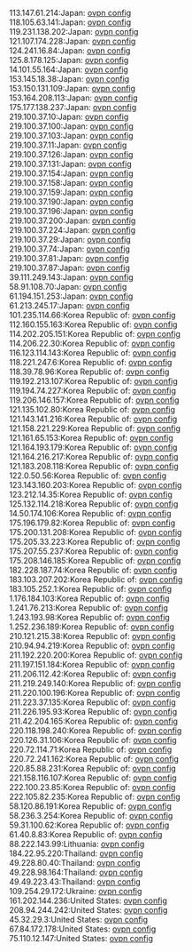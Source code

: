 113.147.61.214:Japan: [ovpn config](vpn/113_147_61_214.ovpn)  
118.105.63.141:Japan: [ovpn config](vpn/118_105_63_141.ovpn)  
119.231.138.202:Japan: [ovpn config](vpn/119_231_138_202.ovpn)  
121.107.174.228:Japan: [ovpn config](vpn/121_107_174_228.ovpn)  
124.241.16.84:Japan: [ovpn config](vpn/124_241_16_84.ovpn)  
125.8.178.125:Japan: [ovpn config](vpn/125_8_178_125.ovpn)  
14.101.55.164:Japan: [ovpn config](vpn/14_101_55_164.ovpn)  
153.145.18.38:Japan: [ovpn config](vpn/153_145_18_38.ovpn)  
153.150.131.109:Japan: [ovpn config](vpn/153_150_131_109.ovpn)  
153.164.208.113:Japan: [ovpn config](vpn/153_164_208_113.ovpn)  
175.177.138.237:Japan: [ovpn config](vpn/175_177_138_237.ovpn)  
219.100.37.10:Japan: [ovpn config](vpn/219_100_37_10.ovpn)  
219.100.37.100:Japan: [ovpn config](vpn/219_100_37_100.ovpn)  
219.100.37.103:Japan: [ovpn config](vpn/219_100_37_103.ovpn)  
219.100.37.11:Japan: [ovpn config](vpn/219_100_37_11.ovpn)  
219.100.37.126:Japan: [ovpn config](vpn/219_100_37_126.ovpn)  
219.100.37.131:Japan: [ovpn config](vpn/219_100_37_131.ovpn)  
219.100.37.154:Japan: [ovpn config](vpn/219_100_37_154.ovpn)  
219.100.37.158:Japan: [ovpn config](vpn/219_100_37_158.ovpn)  
219.100.37.159:Japan: [ovpn config](vpn/219_100_37_159.ovpn)  
219.100.37.190:Japan: [ovpn config](vpn/219_100_37_190.ovpn)  
219.100.37.196:Japan: [ovpn config](vpn/219_100_37_196.ovpn)  
219.100.37.200:Japan: [ovpn config](vpn/219_100_37_200.ovpn)  
219.100.37.224:Japan: [ovpn config](vpn/219_100_37_224.ovpn)  
219.100.37.29:Japan: [ovpn config](vpn/219_100_37_29.ovpn)  
219.100.37.74:Japan: [ovpn config](vpn/219_100_37_74.ovpn)  
219.100.37.81:Japan: [ovpn config](vpn/219_100_37_81.ovpn)  
219.100.37.87:Japan: [ovpn config](vpn/219_100_37_87.ovpn)  
39.111.249.143:Japan: [ovpn config](vpn/39_111_249_143.ovpn)  
58.91.108.70:Japan: [ovpn config](vpn/58_91_108_70.ovpn)  
61.194.151.253:Japan: [ovpn config](vpn/61_194_151_253.ovpn)  
61.213.245.17:Japan: [ovpn config](vpn/61_213_245_17.ovpn)  
101.235.114.66:Korea Republic of: [ovpn config](vpn/101_235_114_66.ovpn)  
112.160.155.163:Korea Republic of: [ovpn config](vpn/112_160_155_163.ovpn)  
114.202.205.151:Korea Republic of: [ovpn config](vpn/114_202_205_151.ovpn)  
114.206.22.30:Korea Republic of: [ovpn config](vpn/114_206_22_30.ovpn)  
116.123.114.143:Korea Republic of: [ovpn config](vpn/116_123_114_143.ovpn)  
118.221.247.6:Korea Republic of: [ovpn config](vpn/118_221_247_6.ovpn)  
118.39.78.96:Korea Republic of: [ovpn config](vpn/118_39_78_96.ovpn)  
119.192.213.107:Korea Republic of: [ovpn config](vpn/119_192_213_107.ovpn)  
119.194.74.227:Korea Republic of: [ovpn config](vpn/119_194_74_227.ovpn)  
119.206.146.157:Korea Republic of: [ovpn config](vpn/119_206_146_157.ovpn)  
121.135.102.80:Korea Republic of: [ovpn config](vpn/121_135_102_80.ovpn)  
121.143.141.216:Korea Republic of: [ovpn config](vpn/121_143_141_216.ovpn)  
121.158.221.229:Korea Republic of: [ovpn config](vpn/121_158_221_229.ovpn)  
121.161.65.153:Korea Republic of: [ovpn config](vpn/121_161_65_153.ovpn)  
121.164.193.179:Korea Republic of: [ovpn config](vpn/121_164_193_179.ovpn)  
121.164.216.217:Korea Republic of: [ovpn config](vpn/121_164_216_217.ovpn)  
121.183.208.118:Korea Republic of: [ovpn config](vpn/121_183_208_118.ovpn)  
122.0.50.56:Korea Republic of: [ovpn config](vpn/122_0_50_56.ovpn)  
123.143.160.203:Korea Republic of: [ovpn config](vpn/123_143_160_203.ovpn)  
123.212.14.35:Korea Republic of: [ovpn config](vpn/123_212_14_35.ovpn)  
125.132.114.218:Korea Republic of: [ovpn config](vpn/125_132_114_218.ovpn)  
14.50.174.106:Korea Republic of: [ovpn config](vpn/14_50_174_106.ovpn)  
175.196.179.82:Korea Republic of: [ovpn config](vpn/175_196_179_82.ovpn)  
175.200.131.208:Korea Republic of: [ovpn config](vpn/175_200_131_208.ovpn)  
175.205.33.223:Korea Republic of: [ovpn config](vpn/175_205_33_223.ovpn)  
175.207.55.237:Korea Republic of: [ovpn config](vpn/175_207_55_237.ovpn)  
175.208.146.185:Korea Republic of: [ovpn config](vpn/175_208_146_185.ovpn)  
182.228.187.74:Korea Republic of: [ovpn config](vpn/182_228_187_74.ovpn)  
183.103.207.202:Korea Republic of: [ovpn config](vpn/183_103_207_202.ovpn)  
183.105.252.1:Korea Republic of: [ovpn config](vpn/183_105_252_1.ovpn)  
1.176.184.103:Korea Republic of: [ovpn config](vpn/1_176_184_103.ovpn)  
1.241.76.213:Korea Republic of: [ovpn config](vpn/1_241_76_213.ovpn)  
1.243.193.98:Korea Republic of: [ovpn config](vpn/1_243_193_98.ovpn)  
1.252.236.189:Korea Republic of: [ovpn config](vpn/1_252_236_189.ovpn)  
210.121.215.38:Korea Republic of: [ovpn config](vpn/210_121_215_38.ovpn)  
210.94.94.219:Korea Republic of: [ovpn config](vpn/210_94_94_219.ovpn)  
211.192.220.200:Korea Republic of: [ovpn config](vpn/211_192_220_200.ovpn)  
211.197.151.184:Korea Republic of: [ovpn config](vpn/211_197_151_184.ovpn)  
211.206.112.42:Korea Republic of: [ovpn config](vpn/211_206_112_42.ovpn)  
211.219.249.140:Korea Republic of: [ovpn config](vpn/211_219_249_140.ovpn)  
211.220.100.196:Korea Republic of: [ovpn config](vpn/211_220_100_196.ovpn)  
211.223.37.135:Korea Republic of: [ovpn config](vpn/211_223_37_135.ovpn)  
211.226.195.93:Korea Republic of: [ovpn config](vpn/211_226_195_93.ovpn)  
211.42.204.165:Korea Republic of: [ovpn config](vpn/211_42_204_165.ovpn)  
220.118.198.240:Korea Republic of: [ovpn config](vpn/220_118_198_240.ovpn)  
220.126.31.106:Korea Republic of: [ovpn config](vpn/220_126_31_106.ovpn)  
220.72.114.71:Korea Republic of: [ovpn config](vpn/220_72_114_71.ovpn)  
220.72.241.162:Korea Republic of: [ovpn config](vpn/220_72_241_162.ovpn)  
220.85.88.231:Korea Republic of: [ovpn config](vpn/220_85_88_231.ovpn)  
221.158.116.107:Korea Republic of: [ovpn config](vpn/221_158_116_107.ovpn)  
222.100.23.85:Korea Republic of: [ovpn config](vpn/222_100_23_85.ovpn)  
222.105.82.235:Korea Republic of: [ovpn config](vpn/222_105_82_235.ovpn)  
58.120.86.191:Korea Republic of: [ovpn config](vpn/58_120_86_191.ovpn)  
58.236.3.254:Korea Republic of: [ovpn config](vpn/58_236_3_254.ovpn)  
59.31.100.62:Korea Republic of: [ovpn config](vpn/59_31_100_62.ovpn)  
61.40.8.83:Korea Republic of: [ovpn config](vpn/61_40_8_83.ovpn)  
88.222.143.99:Lithuania: [ovpn config](vpn/88_222_143_99.ovpn)  
184.22.95.220:Thailand: [ovpn config](vpn/184_22_95_220.ovpn)  
49.228.80.40:Thailand: [ovpn config](vpn/49_228_80_40.ovpn)  
49.228.98.164:Thailand: [ovpn config](vpn/49_228_98_164.ovpn)  
49.49.223.43:Thailand: [ovpn config](vpn/49_49_223_43.ovpn)  
109.254.29.172:Ukraine: [ovpn config](vpn/109_254_29_172.ovpn)  
161.202.144.236:United States: [ovpn config](vpn/161_202_144_236.ovpn)  
208.94.244.242:United States: [ovpn config](vpn/208_94_244_242.ovpn)  
45.32.29.3:United States: [ovpn config](vpn/45_32_29_3.ovpn)  
67.84.172.178:United States: [ovpn config](vpn/67_84_172_178.ovpn)  
75.110.12.147:United States: [ovpn config](vpn/75_110_12_147.ovpn)  
